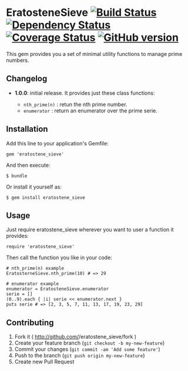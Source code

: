 # EratosteneSieve [![Build Status](https://travis-ci.org/knightq/eratostene_sieve.png?branch=master)](https://travis-ci.org/knightq/eratostene_sieve) [![Dependency Status](https://gemnasium.com/knightq/eratostene_sieve.png)](https://gemnasium.com/knightq/eratostene_sieve) [![Coverage Status](https://coveralls.io/repos/knightq/eratostene_sieve/badge.png)](https://coveralls.io/r/knightq/eratostene_sieve) [![GitHub version](https://badge.fury.io/gh/knightq%2Feratostene_sieve.png)](http://badge.fury.io/gh/knightq%2Feratostene_sieve)

This gem provides you a set of minimal utility functions to manage prime numbers.

## Changelog

  - **1.0.0**: initial release. It provides just these class functions:

    - `nth_prime(n)` : retun the nth prime number.
    - `enumerator`  : return an enumerator over the prime serie.

## Installation

Add this line to your application's Gemfile:

    gem 'eratostene_sieve'

And then execute:

    $ bundle

Or install it yourself as:

    $ gem install eratostene_sieve

## Usage

  Just require eratostene_sieve wherever you want to user a function it provides:

    require 'eratostene_sieve'

  Then call the function you like in your code:

    # nth_prime(n) example
    EratosterneSieve.nth_prime(10) # => 29

    # enumerator example
    enumerator = EratosteneSieve.enumerator
    serie = []
    (0..9).each { |i| serie << enumerator.next }
    puts serie # => [2, 3, 5, 7, 11, 13, 17, 19, 23, 29]

## Contributing

1. Fork it ( http://github.com/<my-github-username>/eratostene_sieve/fork )
2. Create your feature branch (`git checkout -b my-new-feature`)
3. Commit your changes (`git commit -am 'Add some feature'`)
4. Push to the branch (`git push origin my-new-feature`)
5. Create new Pull Request
